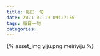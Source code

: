 ```yaml
---
title: 每日一句
date: 2021-02-19 09:27:50
tags: 每日一句
categories:
---
```

{% asset_img yiju.png meiriyiju %}
